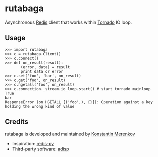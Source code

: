 rutabaga
========

Asynchronous [Redis](http://redis-db.com/) client that works within [Tornado](http://tornadoweb.org/) IO loop.


Usage
-----

    >>> import rutabaga
    >>> c = rutabaga.Client()
    >>> c.connect()
    >>> def on_result(result):
           (error, data) = result
           print data or error
    >>> c.set('foo', 'bar', on_result)
    >>> c.get('foo', on_result)
    >>> c.hgetall('foo', on_result)
    >>> c.connection._stream.io_loop.start() # start tornado mainloop
    True
    bar
    ResponseError (on HGETALL [('foo',), {}]): Operation against a key holding the wrong kind of value


Credits
-------
rutabaga is developed and maintained by [Konstantin Merenkov](mailto:kmerenkov@gmail.com)

 * Inspiration: [redis-py](http://github.com/andymccurdy/redis-py)
 * Third-party software: [adisp](https://code.launchpad.net/adisp)


